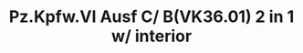 ---
layout: product
title: "Pz.Kpfw.VI Ausf C/ B(VK36.01) 2 in 1 w/ interior"
price: "7300" 
desc: "Maketa"
img_path: "/assets/img/RS3001.jpg"
brand: "N/A"
available: false
special_offer: false
new: false
soon: false
cat: "010000"
subcat: "011700"
subsubcat: "0N/A"
sifra: "RS3001"
popular: false
---